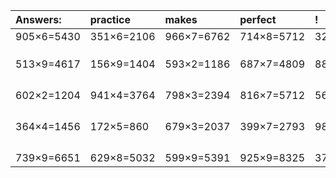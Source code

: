 | Answers: | practice | makes | perfect | ! |
| :--- | :--- | :--- | :--- | :--- |
| 905×6=5430 | 351×6=2106 | 966×7=6762 | 714×8=5712 | 326×9=2934 | 
|   |   |   |   |   | 
|   |   |   |   |   | 
|   |   |   |   |   | 
| 513×9=4617 | 156×9=1404 | 593×2=1186 | 687×7=4809 | 887×2=1774 | 
|   |   |   |   |   | 
|   |   |   |   |   | 
|   |   |   |   |   | 
|   |   |   |   |   | 
| 602×2=1204 | 941×4=3764 | 798×3=2394 | 816×7=5712 | 563×5=2815 | 
|   |   |   |   |   | 
|   |   |   |   |   | 
|   |   |   |   |   | 
|   |   |   |   |   | 
| 364×4=1456 | 172×5=860 | 679×3=2037 | 399×7=2793 | 983×4=3932 | 
|   |   |   |   |   | 
|   |   |   |   |   | 
|   |   |   |   |   | 
|   |   |   |   |   | 
| 739×9=6651 | 629×8=5032 | 599×9=5391 | 925×9=8325 | 379×6=2274 | 
